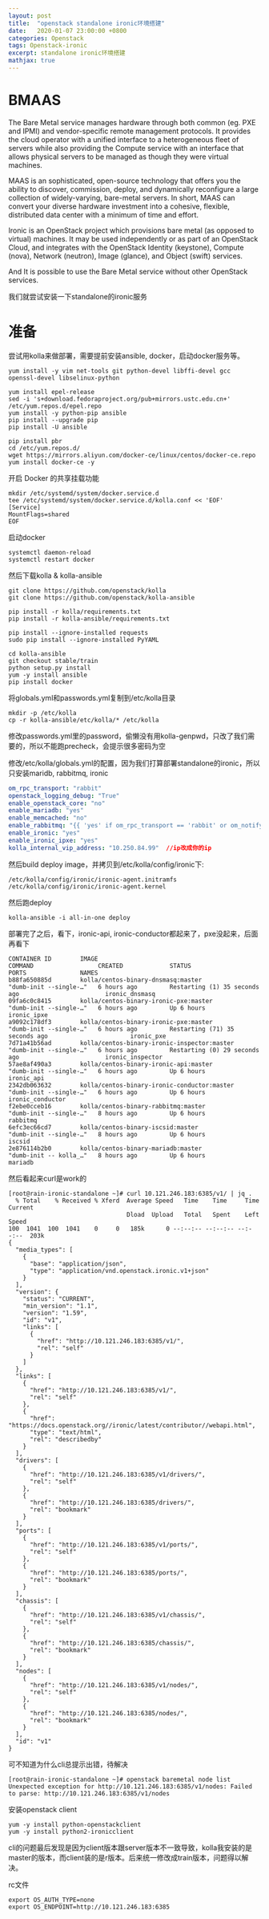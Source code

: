 ```yaml
---
layout: post
title:  "openstack standalone ironic环境搭建"
date:   2020-01-07 23:00:00 +0800
categories: Openstack
tags: Openstack-ironic
excerpt: standalone ironic环境搭建
mathjax: true
---
```


# BMAAS

The Bare Metal service manages hardware through both common (eg. PXE and IPMI) and vendor-specific remote management protocols. It provides the cloud operator with a unified interface to a heterogeneous fleet of servers while also providing the Compute service with an interface that allows physical servers to be managed as though they were virtual machines.

MAAS is an sophisticated, open-source technology that offers you the ability to discover, commission, deploy, and dynamically reconfigure a large collection of widely-varying, bare-metal servers. In short, MAAS can convert your diverse hardware investment into a cohesive, flexible, distributed data center with a minimum of time and effort.

Ironic is an OpenStack project which provisions bare metal (as opposed to virtual) machines. It may be used independently or as part of an OpenStack Cloud, and integrates with the OpenStack Identity (keystone), Compute (nova), Network (neutron), Image (glance), and Object (swift) services.

And It is possible to use the Bare Metal service without other OpenStack services. 

我们就尝试安装一下standalone的ironic服务

# 准备

尝试用kolla来做部署，需要提前安装ansible, docker，启动docker服务等。

```shell
yum install -y vim net-tools git python-devel libffi-devel gcc openssl-devel libselinux-python

yum install epel-release
sed -i 's+download.fedoraproject.org/pub+mirrors.ustc.edu.cn+' /etc/yum.repos.d/epel.repo
yum install -y python-pip ansible
pip install --upgrade pip
pip install -U ansible

pip install pbr 
cd /etc/yum.repos.d/
wget https://mirrors.aliyun.com/docker-ce/linux/centos/docker-ce.repo
yum install docker-ce -y
```

开启 Docker 的共享挂载功能

```shell
mkdir /etc/systemd/system/docker.service.d
tee /etc/systemd/system/docker.service.d/kolla.conf << 'EOF'
[Service]
MountFlags=shared
EOF
```

启动docker

```shell
systemctl daemon-reload
systemctl restart docker
```

然后下载kolla & kolla-ansible

```shell
git clone https://github.com/openstack/kolla
git clone https://github.com/openstack/kolla-ansible

pip install -r kolla/requirements.txt
pip install -r kolla-ansible/requirements.txt

pip install --ignore-installed requests
sudo pip install --ignore-installed PyYAML

cd kolla-ansible 
git checkout stable/train
python setup.py install
yum -y install ansible
pip install docker
```

将globals.yml和passwords.yml复制到/etc/kolla目录

```shell
mkdir -p /etc/kolla
cp -r kolla-ansible/etc/kolla/* /etc/kolla
```

修改passwords.yml里的password，偷懒没有用kolla-genpwd，只改了我们需要的，所以不能跑precheck，会提示很多密码为空

修改/etc/kolla/globals.yml的配置，因为我们打算部署standalone的ironic，所以只安装maridb, rabbitmq, ironic

```yaml
om_rpc_transport: "rabbit"
openstack_logging_debug: "True"
enable_openstack_core: "no"
enable_mariadb: "yes"
enable_memcached: "no"
enable_rabbitmq: "{{ 'yes' if om_rpc_transport == 'rabbit' or om_notify_transport == 'rabbit' else 'no' }}"
enable_ironic: "yes"
enable_ironic_ipxe: "yes"
kolla_internal_vip_address: "10.250.84.99"  //ip改成你的ip
```

然后build deploy image，并拷贝到/etc/kolla/config/ironic下:

```
/etc/kolla/config/ironic/ironic-agent.initramfs
/etc/kolla/config/ironic/ironic-agent.kernel
```

然后跑deploy

```shell
kolla-ansible -i all-in-one deploy
```

部署完了之后，看下，ironic-api, ironic-conductor都起来了，pxe没起来，后面再看下

```shell
CONTAINER ID        IMAGE                                         COMMAND                  CREATED             STATUS                           PORTS               NAMES
b88fa650885d        kolla/centos-binary-dnsmasq:master            "dumb-init --single-…"   6 hours ago         Restarting (1) 35 seconds ago                        ironic_dnsmasq
09fa6c0c8415        kolla/centos-binary-ironic-pxe:master         "dumb-init --single-…"   6 hours ago         Up 6 hours                                           ironic_ipxe
a9092c178df3        kolla/centos-binary-ironic-pxe:master         "dumb-init --single-…"   6 hours ago         Restarting (71) 35 seconds ago                       ironic_pxe
7d71a41b56ad        kolla/centos-binary-ironic-inspector:master   "dumb-init --single-…"   6 hours ago         Restarting (0) 29 seconds ago                        ironic_inspector
57ae8af490a3        kolla/centos-binary-ironic-api:master         "dumb-init --single-…"   6 hours ago         Up 6 hours                                           ironic_api
2342db063632        kolla/centos-binary-ironic-conductor:master   "dumb-init --single-…"   6 hours ago         Up 6 hours                                           ironic_conductor
f2ebe0cceb16        kolla/centos-binary-rabbitmq:master           "dumb-init --single-…"   8 hours ago         Up 6 hours                                           rabbitmq
6efc3ec66cd7        kolla/centos-binary-iscsid:master             "dumb-init --single-…"   8 hours ago         Up 6 hours                                           iscsid
2e876114b2b0        kolla/centos-binary-mariadb:master            "dumb-init -- kolla_…"   8 hours ago         Up 6 hours                                           mariadb
```

然后看起来curl是work的

```shell
[root@rain-ironic-standalone ~]# curl 10.121.246.183:6385/v1/ | jq .
  % Total    % Received % Xferd  Average Speed   Time    Time     Time  Current
                                 Dload  Upload   Total   Spent    Left  Speed
100  1041  100  1041    0     0   185k      0 --:--:-- --:--:-- --:--:--  203k
{
  "media_types": [
    {
      "base": "application/json",
      "type": "application/vnd.openstack.ironic.v1+json"
    }
  ],
  "version": {
    "status": "CURRENT",
    "min_version": "1.1",
    "version": "1.59",
    "id": "v1",
    "links": [
      {
        "href": "http://10.121.246.183:6385/v1/",
        "rel": "self"
      }
    ]
  },
  "links": [
    {
      "href": "http://10.121.246.183:6385/v1/",
      "rel": "self"
    },
    {
      "href": "https://docs.openstack.org//ironic/latest/contributor//webapi.html",
      "type": "text/html",
      "rel": "describedby"
    }
  ],
  "drivers": [
    {
      "href": "http://10.121.246.183:6385/v1/drivers/",
      "rel": "self"
    },
    {
      "href": "http://10.121.246.183:6385/drivers/",
      "rel": "bookmark"
    }
  ],
  "ports": [
    {
      "href": "http://10.121.246.183:6385/v1/ports/",
      "rel": "self"
    },
    {
      "href": "http://10.121.246.183:6385/ports/",
      "rel": "bookmark"
    }
  ],
  "chassis": [
    {
      "href": "http://10.121.246.183:6385/v1/chassis/",
      "rel": "self"
    },
    {
      "href": "http://10.121.246.183:6385/chassis/",
      "rel": "bookmark"
    }
  ],
  "nodes": [
    {
      "href": "http://10.121.246.183:6385/v1/nodes/",
      "rel": "self"
    },
    {
      "href": "http://10.121.246.183:6385/nodes/",
      "rel": "bookmark"
    }
  ],
  "id": "v1"
}
```

可不知道为什么cli总提示出错，待解决

```shell
[root@rain-ironic-standalone ~]# openstack baremetal node list
Unexpected exception for http://10.121.246.183:6385/v1/nodes: Failed to parse: http://10.121.246.183:6385/v1/nodes
```

安装openstack client

```shell
yum -y install python-openstackclient
yum -y install python2-ironicclient
```

cli的问题最后发现是因为client版本跟server版本不一致导致，kolla我安装的是master的版本，而client装的是r版本。后来统一修改成train版本，问题得以解决。

rc文件

```shell
export OS_AUTH_TYPE=none
export OS_ENDPOINT=http://10.121.246.183:6385
```

